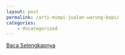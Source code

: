 ```yaml
---
layout: post
permalink: /arti-mimpi-jualan-warung-kopi/
categories:
    - Uncategorized
---
```


[Baca Selengkapnya](/08)
